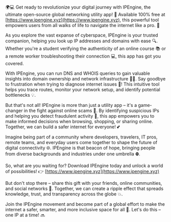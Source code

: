 🌍💻 Get ready to revolutionize your digital journey with IPEngine, the ultimate open-source global networking utility app! 🚀 Available 100% free at [https://www.ipengine.xyz](https://www.ipengine.xyz), this powerful tool empowers users from all walks of life to navigate the internet like a pro. 💪

As you explore the vast expanse of cyberspace, IPEngine is your trusted companion, helping you look up IP addresses and domains with ease 🔍. Whether you're a student verifying the authenticity of an online course 📚 or a remote worker troubleshooting their connection 💻, this app has got you covered.

With IPEngine, you can run DNS and WHOIS queries to gain valuable insights into domain ownership and network infrastructure 🕵️‍♀️. Say goodbye to frustration when trying to diagnose internet issues 🔧! This intuitive tool helps you trace routes, monitor your network setup, and identify potential bottlenecks 💡.

But that's not all! IPEngine is more than just a utility app – it's a game-changer in the fight against online scams 🚫. By identifying suspicious IPs and helping you detect fraudulent activity 👀, this app empowers you to make informed decisions when browsing, shopping, or sharing online. Together, we can build a safer internet for everyone! 💕

Imagine being part of a community where developers, travelers, IT pros, remote teams, and everyday users come together to shape the future of digital connectivity 🌐. IPEngine is that beacon of hope, bringing people from diverse backgrounds and industries under one umbrella ⛔️.

So, what are you waiting for? Download IPEngine today and unlock a world of possibilities! 👉 [https://www.ipengine.xyz](https://www.ipengine.xyz)

But don't stop there – share this gift with your friends, online communities, and social networks 📱. Together, we can create a ripple effect that spreads knowledge, trust, and transparency across the globe 💥.

Join the IPEngine movement and become part of a global effort to make the internet a safer, smarter, and more inclusive space for all 🌟. Let's do this – one IP at a time! 🔜